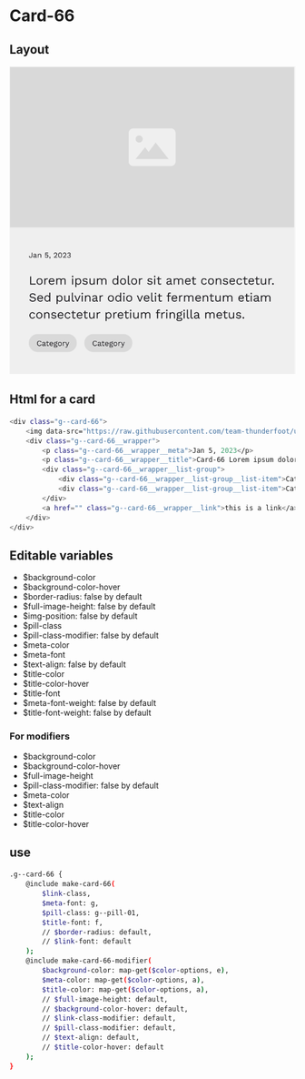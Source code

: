 # Card-66

## Layout

![alt text][card-42]

[card-42]: /src/img/global-components/card/card-42.png

## Html for a card

```sh
<div class="g--card-66">
    <img data-src="https://raw.githubusercontent.com/team-thunderfoot/ui/main/src/img/global-components/img-placeholder.jpg" src="/src/img/global-components/placeholder.jpg" alt="alt text" class="g--card-66__media g--lazy-01 f--ar" width="604" height="340">
    <div class="g--card-66__wrapper">
        <p class="g--card-66__wrapper__meta">Jan 5, 2023</p>
        <p class="g--card-66__wrapper__title">Card-66 Lorem ipsum dolor sit amet consectetur. Sed pulvinar odio velit fermentum etiam consectetur pretium fringilla metus.</p>
        <div class="g--card-66__wrapper__list-group">
            <div class="g--card-66__wrapper__list-group__list-item">Category</div>
            <div class="g--card-66__wrapper__list-group__list-item">Category</div>
        </div>
        <a href="" class="g--card-66__wrapper__link">this is a link</a>
    </div>
</div>
```

## Editable variables

- $background-color
- $background-color-hover
- $border-radius: false by default
- $full-image-height: false by default
- $img-position: false by default
- $pill-class
- $pill-class-modifier: false by default
- $meta-color
- $meta-font
- $text-align: false by default
- $title-color
- $title-color-hover
- $title-font
- $meta-font-weight: false by default
- $title-font-weight: false by default

### For modifiers

- $background-color
- $background-color-hover
- $full-image-height
- $pill-class-modifier: false by default
- $meta-color
- $text-align
- $title-color
- $title-color-hover

## use

```sh
.g--card-66 {
    @include make-card-66(
        $link-class,
        $meta-font: g,
        $pill-class: g--pill-01,
        $title-font: f,
        // $border-radius: default,
        // $link-font: default
    );
    @include make-card-66-modifier(
        $background-color: map-get($color-options, e),
        $meta-color: map-get($color-options, a),
        $title-color: map-get($color-options, a),
        // $full-image-height: default,
        // $background-color-hover: default,
        // $link-class-modifier: default,
        // $pill-class-modifier: default,
        // $text-align: default,
        // $title-color-hover: default
    );
}
```
